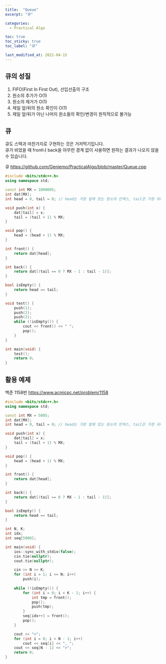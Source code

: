```yaml
---
title:  "Queue"
excerpt: "큐"

categories:
  - Practical Algo

toc: true
toc_sticky: true
toc_label: "큐"

last_modified_at: 2021-04-15
---
```


## 큐의 성질
1. FIFO(First In First Out), 선입선출의 구조
2. 원소의 추가가 O(1)
3. 원소의 제거가 O(1)
4. 제일 앞/뒤의 원소 확인이 O(1)
5. 제일 앞/뒤가 아닌 나머지 원소들의 확인/변경이 원칙적으로 불가능

## 큐
큐도 스택과 마찬가지로 구현하는 것은 거저먹기입니다.<br>
큐가 비었을 때 front나 back을 아무런 경계 없이 사용하면 원하는 결과가 나오지 않을 수 있습니다.

큐 <https://github.com/Geniemo/PracticalAlgo/blob/master/Queue.cpp>

```cpp
#include <bits/stdc++.h>
using namespace std;

const int MX = 1000005;
int dat[MX];
int head = 0, tail = 0; // head는 가장 앞에 있는 원소의 인덱스, tail은 가장 뒤에 있는 원소의 인덱스 + 1

void push(int x) {
    dat[tail] = x;
    tail = (tail + 1) % MX;
}

void pop() {
    head = (head + 1) % MX;
}

int front() {
    return dat[head];
}

int back() {
    return dat[(tail == 0 ? MX - 1 : tail - 1)];
}

bool isEmpty() {
    return head == tail;
}

void test() {
    push(1);
    push(2);
    push(3);
    while (!isEmpty()) {
        cout << front() << " ";
        pop();
    }
}

int main(void) {
    test();
    return 0;
}
```

## 활용 예제

백준 1158번 <https://www.acmicpc.net/problem/1158>

```cpp
#include <bits/stdc++.h>
using namespace std;

const int MX = 5005;
int dat[MX];
int head = 0, tail = 0; // head는 가장 앞에 있는 원소의 인덱스, tail은 가장 뒤에 있는 원소의 인덱스 + 1

void push(int x) {
    dat[tail] = x;
    tail = (tail + 1) % MX;
}

void pop() {
    head = (head + 1) % MX;
}

int front() {
    return dat[head];
}

int back() {
    return dat[(tail == 0 ? MX - 1 : tail - 1)];
}

bool isEmpty() {
    return head == tail;
}

int N, K;
int idx;
int seq[5000];

int main(void) {
    ios::sync_with_stdio(false);
    cin.tie(nullptr);
    cout.tie(nullptr);

    cin >> N >> K;
    for (int i = 1; i <= N; i++)
        push(i);
    
    while (!isEmpty()) {
        for (int i = 0; i < K - 1; i++) {
            int tmp = front();
            pop();
            push(tmp);
        }
        seq[idx++] = front();
        pop();
    }

    cout << "<";
    for (int i = 0; i < N - 1; i++)
        cout << seq[i] << ", ";
    cout << seq[N - 1] << ">";
    return 0;
}
```